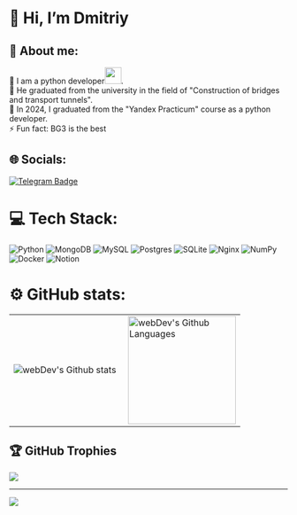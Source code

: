 # 👋 Hi, I’m Dmitriy
## 💫 About me:
🔭 I am a python developer<img src="https://media.giphy.com/media/WUlplcMpOCEmTGBtBW/giphy.gif" width="30px">.<br>👯 He graduated from the university in the field of "Construction of bridges and transport tunnels".<br>🤝 In 2024, I graduated from the "Yandex Practicum" course as a python developer.<br>⚡ Fun fact: BG3 is the best

## 🌐 Socials:
[![Telegram Badge](https://img.shields.io/badge/-rudakov_da-blue?style=flat&logo=Telegram&logoColor=white)](https://t.me/rudakov_da)

# 💻 Tech Stack:
![Python](https://img.shields.io/badge/python-3670A0?style=for-the-badge&logo=python&logoColor=ffdd54) 
![MongoDB](https://img.shields.io/badge/MongoDB-%234ea94b.svg?style=for-the-badge&logo=mongodb&logoColor=white) 
![MySQL](https://img.shields.io/badge/mysql-%2300000f.svg?style=for-the-badge&logo=mysql&logoColor=white) 
![Postgres](https://img.shields.io/badge/postgres-%23316192.svg?style=for-the-badge&logo=postgresql&logoColor=white) 
![SQLite](https://img.shields.io/badge/sqlite-%2307405e.svg?style=for-the-badge&logo=sqlite&logoColor=white) 
![Nginx](https://img.shields.io/badge/nginx-%23009639.svg?style=for-the-badge&logo=nginx&logoColor=white) 
![NumPy](https://img.shields.io/badge/numpy-%23013243.svg?style=for-the-badge&logo=numpy&logoColor=white) 
![Docker](https://img.shields.io/badge/docker-%230db7ed.svg?style=for-the-badge&logo=docker&logoColor=white) 
![Notion](https://img.shields.io/badge/Notion-%23000000.svg?style=for-the-badge&logo=notion&logoColor=white)
# ⚙️ GitHub stats:
<table>
  <tr>
    <td>
      <img align="left" src="http://github-profile-summary-cards.vercel.app/api/cards/stats?username=rudakov19&theme=dark" alt="webDev's Github stats" />
    </td>
    <td>
      <img height="195px" align="right" alt="webDev's Github Languages" src="https://github-readme-stats.vercel.app/api/top-langs/?username=rudakov19&theme=dark&hide_border=false&include_all_commits=true&count_private=true&layout=compact" />
    </td>
</table>

## 🏆 GitHub Trophies

![](https://github-profile-trophy.vercel.app/?username=rudakov19&theme=radical&no-frame=false&no-bg=true&margin-w=4)

---
[![](https://visitcount.itsvg.in/api?id=rudakov19&icon=0&color=0)](https://visitcount.itsvg.in)
